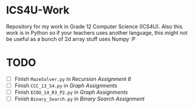 # ICS4U-Work

Repository for my work in Grade 12 Computer Science (ICS4U). Also this work is in Python so if your teachers uses another language, this might not be useful as a bunch of 2d array stuff uses Numpy :P

# TODO

- [ ] Finish `MazeSolver.py` in _Recursion Assignment 6_
- [ ] Finish `CCC_13_S4.py` in _Graph Assignments_
- [ ] Finish `ECOO_14_R3_P2.py` in _Graph Assignments_
- [ ] Finish `Binary_Search.py` in _Binary Search Assignment_
